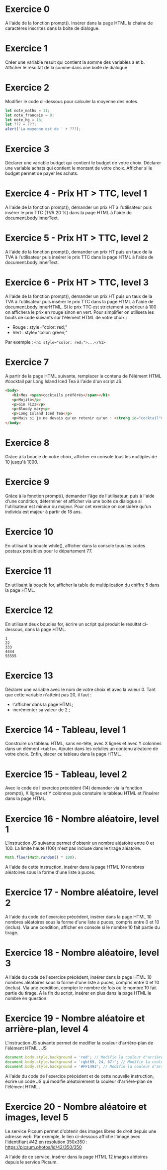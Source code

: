 # Exercice 0

A l'aide de la fonction prompt(). Insérer dans la page HTML la chaine de caractères inscrites dans la boite de dialogue.

# Exercice 1

Créer une variable result qui contient la somme des variables a et b. Afficher le résultat de la somme dans une boite de dialogue.

# Exercice 2

Modifier le code ci-dessous pour calculer la moyenne des notes.

```js
let note_maths = 11;
let note_francais = 9;
let note_hg = 16;
let ??? = ???;
alert('La moyenne est de ' + ???);
```

# Exercice 3

Déclarer une variable budget qui contient le budget de votre choix. Déclarer une variable achats qui contient le montant de votre choix. Afficher si le budget permet de payer les achats.

# Exercice 4 - Prix HT > TTC, level 1

A l'aide de la fonction prompt(), demander un prix HT à l'utilisateur puis insérer le prix TTC (TVA 20 %) dans la page HTML à l'aide de document.body.innerText.

# Exercice 5 - Prix HT > TTC, level 2

A l'aide de la fonction prompt(), demander un prix HT puis un taux de la TVA à l'utilisateur puis insérer le prix TTC dans la page HTML à l'aide de document.body.innerText.

# Exercice 6 - Prix HT > TTC, level 3

A l'aide de la fonction prompt(), demander un prix HT puis un taux de la TVA à l'utilisateur puis insérer le prix TTC dans la page HTML à l'aide de document.body.innerHTML. Si le prix TTC est strictement supérieur à 100 on affichera le prix en rouge sinon en vert. Pour simplifier on utilisera les bouts de code suivants sur l'élément HTML de votre choix :

- Rouge : style="color: red;"
- Vert : style="color: green;"

Par exemple : `<h1 style="color: red;">...</h1>`

# Exercice 7

A partir de la page HTML suivante, remplacer le contenu de l'élément HTML #cocktail par Long Island Iced Tea à l'aide d'un script JS.

```html
<body>
   <h1>Mes <span>cocktails préférés</span></h1>
   <p>Mojito</p>
   <p>Gin Fizz</p>
   <p>Bloody mary<p>
   <p>Long Island Iced Tea</p>
   <p>Mais si je ne devais qu'en retenir qu'un : <strong id="cocktail"></strong></p>
</body>
```

# Exercice 8

Grâce à la boucle de votre choix, afficher en console tous les multiples de 10 jusqu'à 1000.

# Exercice 9

Grâce à la fonction prompt(), demander l'âge de l'utilisateur, puis à l'aide d'une condition, déterminer et afficher via une boite de dialogue si l'utilisateur est mineur ou majeur. Pour cet exercice on considère qu'un individu est majeur à partir de 18 ans.

# Exercice 10

En utilisant la boucle while(), afficher dans la console tous les codes postaux possibles pour le département 77.

# Exercice 11

En utilisant la boucle for, afficher la table de multiplication du chiffre 5 dans la page HTML.

# Exercice 12

En utilisant deux boucles for, écrire un script qui produit le résultat ci-dessous, dans la page HTML.

    1
    22
    333
    4444
    55555

# Exercice 13

Déclarer une variable avec le nom de votre choix et avec la valeur 0. Tant que cette variable n'atteint pas 20, il faut :

- l'afficher dans la page HTML;
- incrémenter sa valeur de 2 ;

# Exercice 14 - Tableau, level 1

Construire un tableau HTML, sans en-tête, avec X lignes et avec Y colonnes dans un élément `<table>`. Ajouter dans les celulles un contenu aléatoire de votre choix. Enfin, placer ce tableau dans la page HTML.

# Exercice 15 - Tableau, level 2

Avec le code de l'exercice précédent (14) demander via la fonction prompt(), X lignes et Y colonnes puis constuire le tableau HTML et l'insérer dans la page HTML.

# Exercice 16 - Nombre aléatoire, level 1

L'instruction JS suivante permet d'obtenir un nombre aléatoire entre 0 et 100. La limite haute (100) n'est pas incluse dans le tirage aléatoire.

```js
Math.floor(Math.random() * 100);
```

A l'aide de cette instruction, insérer dans la page HTML 10 nombres aléatoires sous la forme d'une liste à puces.

# Exercice 17 - Nombre aléatoire, level 2

A l'aide du code de l'exercice précédent, insérer dans la page HTML 10 nombres aléatoires sous la forme d'une liste à puces, compris entre 0 et 10 (inclus). Via une condition, afficher en console si le nombre 10 fait partie du tirage.

# Exercice 18 - Nombre aléatoire, level 3

A l'aide du code de l'exercice précédent, insérer dans la page HTML 10 nombres aléatoires sous la forme d'une liste à puces, compris entre 0 et 10 (inclus). Via une condition, compter le nombre de fois où le nombre 10 fait partie du tirage. A la fin du script, insérer en plus dans la page HTML le nombre en question.

# Exercice 19 - Nombre aléatoire et arrière-plan, level 4

L'instruction JS suivante permet de modifier la couleur d'arrière-plan de l'élément HTML <body>.
JS
```js
document.body.style.background = 'red'; // Modifie la couleur d'arrière-plan en rouge (couleur texte CSS)
document.body.style.background = 'rgb(69, 24, 67)'; // Modifie la couleur d'arrière-plan en violet (couleur en RGB)
document.body.style.background = '#FF1493'; // Modifie la couleur d'arrière-plan en violet (couleur en hexadécimal)
```
A l'aide du code de l'exercice précédent et de cette nouvelle instruction, écrire un code JS qui modifie aléatoirement la couleur d'arrière-plan de l'élément HTML <body>.

# Exercice 20 - Nombre aléatoire et images, level 5

Le service Picsum permet d'obtenir des images libres de droit depuis une adresse web. Par exemple, le lien ci-dessous affiche l'image avec l'identifiant #42 en résolution 350x350 :
https://picsum.photos/id/42/350/350

A l'aide de ce service, insérer dans la page HTML 12 images alétoires depuis le service Picsum.